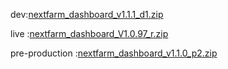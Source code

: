 dev:[nextfarm_dashboard_v1.1.1_d1.zip](https://github.com/user-attachments/files/18669247/nextfarm_dashboard_v1.1.1_d1.zip)


live :[nextfarm_dashboard_V1.0.97_r.zip](https://github.com/user-attachments/files/18558802/nextfarm_dashboard_V1.0.97_r.zip)





pre-production :[nextfarm_dashboard_v1.1.0_p2.zip](https://github.com/user-attachments/files/18657517/nextfarm_dashboard_v1.1.0_p2.zip)
